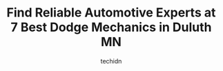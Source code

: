 ---
layout: ampstory
image: https://images.unsplash.com/photo-1523676060187-f55189a71f5e?ixlib=rb-4.0.3&ixid=MnwxMjA3fDB8MHxwaG90by1wYWdlfHx8fGVufDB8fHx8&auto=format&fit=crop&w=640&h=853&q=80
author: techidn
featured: false
description: If youre in need of trustworthy and skilled Dodge Mechanic in Duluth MN, USA, youll be pleased to discover the 7 best Dodge Mechanic in town. Their expertise and commitment to customer sat
title: Find Reliable Automotive Experts at 7 Best Dodge Mechanics in Duluth MN
cover:
   title: Find Reliable Automotive Experts at 7 Best Dodge Mechanics in Duluth MN
   subtitle: Rickpate
   background: https://images.unsplash.com/photo-1523676060187-f55189a71f5e?ixlib=rb-4.0.3&ixid=MnwxMjA3fDB8MHxwaG90by1wYWdlfHx8fGVufDB8fHx8&auto=format&fit=crop&w=640&h=853&q=80

pages: 
 - layout: thirds
   top: <h1>#1 4th Street Auto Repair</h1>
   bottom: "<p>I recently had the pleasure of visiting an auto repair shop that truly exceeded my expectations. From start to finish, the experience was fantastic and I couldnt have be</p>"
   background: https://www.knot35.com/toplist/wp-content/uploads/2023/06/best-dodge-mechanic-1-in-duluth-mn-1685840462.jpeg
   backgroundblur: true
 - layout: thirds
   top: <h1>#2 Duluth Dodge Service</h1>
   bottom: "<p>4755 Miller Trunk Hwy, Duluth, MN 55811, United States</p>"
   background: https://www.knot35.com/toplist/wp-content/uploads/2023/06/best-dodge-mechanic-2-in-duluth-mn-1685840462.jpeg
   cta:
      link: https://www.knot35.com/toplist/find-reliable-automotive-experts-at-7-best-dodge-mechanics-in-duluth-mn/
      text: Find Reliable Automotive Experts at 7 Best Dodge Mechanics in Duluth MN
 - layout: thirds
   top: <h1>#3 Perfect Timing Auto Repair</h1>
   bottom: "<p>6920 Grand Ave, Duluth, MN 55807, United States</p>"
   background: https://www.knot35.com/toplist/wp-content/uploads/2023/06/best-dodge-mechanic-3-in-duluth-mn-1685840462.jpeg
   cta:
      link: https://www.knot35.com/toplist/find-reliable-automotive-experts-at-7-best-dodge-mechanics-in-duluth-mn/
      text: Find Reliable Automotive Experts at 7 Best Dodge Mechanics in Duluth MN
 - layout: thirds
   top: <h1>#4 Duke Boys</h1>
   bottom: "<p>6110 Grand Ave, Duluth, MN 55807, United States</p>"
   background: https://images.unsplash.com/photo-1547366785-564103df7e13?ixlib=rb-4.0.3&ixid=MnwxMjA3fDB8MHxwaG90by1wYWdlfHx8fGVufDB8fHx8&auto=format&fit=crop&w=640&h=853&q=80
   cta:
      link: https://www.knot35.com/toplist/find-reliable-automotive-experts-at-7-best-dodge-mechanics-in-duluth-mn/
      text: Find Reliable Automotive Experts at 7 Best Dodge Mechanics in Duluth MN
 - layout: thirds
   top: <h1>#5 Foreign Affairs of Duluth, Inc.</h1>
   bottom: "<p>722 E Ninth St, Duluth, MN 55805, United States</p>"
   background: https://images.unsplash.com/photo-1527066579998-dbbae57f45ce?ixlib=rb-4.0.3&ixid=MnwxMjA3fDB8MHxwaG90by1wYWdlfHx8fGVufDB8fHx8&auto=format&fit=crop&w=640&h=853&q=80
   cta:
      link: https://www.knot35.com/toplist/find-reliable-automotive-experts-at-7-best-dodge-mechanics-in-duluth-mn/
      text: Find Reliable Automotive Experts at 7 Best Dodge Mechanics in Duluth MN
 - layout: thirds
   top: <h1>#6 ProSource Auto Repair</h1>
   bottom: "<p>332 W 4th St, Duluth, MN 55806, United States</p>"
   background: https://images.unsplash.com/photo-1580610447943-1bfbef5efe07?ixlib=rb-4.0.3&ixid=MnwxMjA3fDB8MHxwaG90by1wYWdlfHx8fGVufDB8fHx8&auto=format&fit=crop&w=640&h=853&q=80
   cta:
      link: https://www.knot35.com/toplist/find-reliable-automotive-experts-at-7-best-dodge-mechanics-in-duluth-mn/
      text: Find Reliable Automotive Experts at 7 Best Dodge Mechanics in Duluth MN
 - layout: thirds
   top: <h1>#7 CARS Complete Auto Repair Service</h1>
   bottom: "<p>4849 Howard Gnesen Rd, Duluth, MN 55803, United States</p>"
   background: https://images.unsplash.com/photo-1591393223703-56fe1347ac62?ixlib=rb-4.0.3&ixid=MnwxMjA3fDB8MHxwaG90by1wYWdlfHx8fGVufDB8fHx8&auto=format&fit=crop&w=640&h=853&q=80
   cta:
      link: https://www.knot35.com/toplist/find-reliable-automotive-experts-at-7-best-dodge-mechanics-in-duluth-mn/
      text: Find Reliable Automotive Experts at 7 Best Dodge Mechanics in Duluth MN
 - layout: thirds
   middle: Continue reading...
   background: https://images.unsplash.com/photo-1595364397663-fca4f075d796?ixlib=rb-4.0.3&ixid=MnwxMjA3fDB8MHxwaG90by1wYWdlfHx8fGVufDB8fHx8&auto=format&fit=crop&w=640&h=853&q=80
   cta:
      link: https://www.knot35.com/toplist/find-reliable-automotive-experts-at-7-best-dodge-mechanics-in-duluth-mn/
      text: Find Reliable Automotive Experts at 7 Best Dodge Mechanics in Duluth MN
      
---